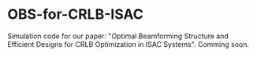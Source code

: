 # OBS-for-CRLB-ISAC
Simulation code for our paper: "Optimal Beamforming Structure and Efficient Designs for CRLB Optimization in ISAC Systems". 
Comming soon.
